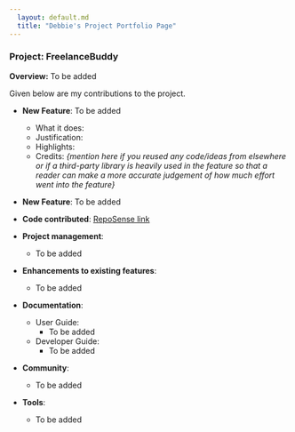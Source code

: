 ```yaml
---
  layout: default.md
  title: "Debbie's Project Portfolio Page"
---
```


### Project: FreelanceBuddy

**Overview:** To be added

Given below are my contributions to the project.

* **New Feature**: To be added
  * What it does:
  * Justification: 
  * Highlights:
  * Credits: *{mention here if you reused any code/ideas from elsewhere or if a third-party library is heavily used in the feature so that a reader can make a more accurate judgement of how much effort went into the feature}*

* **New Feature**: To be added

* **Code contributed**: [RepoSense link]()

* **Project management**:
  * To be added

* **Enhancements to existing features**:
  * To be added

* **Documentation**:
  * User Guide:
    * To be added
  * Developer Guide:
    * To be added

* **Community**:
  * To be added

* **Tools**:
  * To be added
